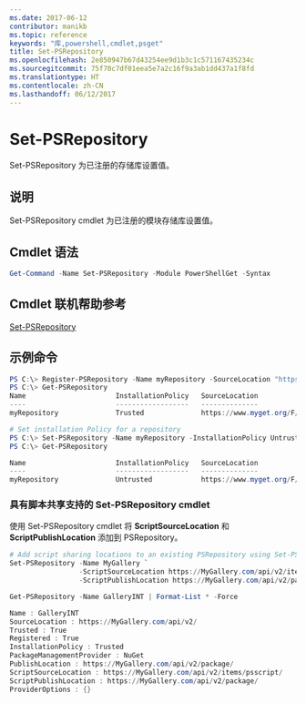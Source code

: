 ```yaml
---
ms.date: 2017-06-12
contributor: manikb
ms.topic: reference
keywords: "库,powershell,cmdlet,psget"
title: Set-PSRepository
ms.openlocfilehash: 2e850947b67d43254ee9d1b3c1c571167435234c
ms.sourcegitcommit: 75f70c7df01eea5e7a2c16f9a3ab1dd437a1f8fd
ms.translationtype: HT
ms.contentlocale: zh-CN
ms.lasthandoff: 06/12/2017
---
```

<a id="set-psrepository" class="xliff"></a>
# Set-PSRepository

Set-PSRepository 为已注册的存储库设置值。

<a id="description" class="xliff"></a>
## 说明

Set-PSRepository cmdlet 为已注册的模块存储库设置值。

<a id="cmdlet-syntax" class="xliff"></a>
## Cmdlet 语法

```powershell
Get-Command -Name Set-PSRepository -Module PowerShellGet -Syntax
```
<a id="cmdlet-online-help-reference" class="xliff"></a>
## Cmdlet 联机帮助参考

[Set-PSRepository](http://go.microsoft.com/fwlink/?LinkID=517128)

<a id="example-commands" class="xliff"></a>
## 示例命令

```powershell
PS C:\> Register-PSRepository -Name myRepository -SourceLocation "https://www.myget.org/F/powershellgetdemo/api/v2" -InstallationPolicy Trusted
PS C:\> Get-PSRepository
Name                      InstallationPolicy   SourceLocation
----                      ------------------   --------------
myRepository              Trusted              https://www.myget.org/F/powershellgetdemo/api/v2

# Set installation Policy for a repository
PS C:\> Set-PSRepository -Name myRepository -InstallationPolicy Untrusted
PS C:\> Get-PSRepository

Name                      InstallationPolicy   SourceLocation
----                      ------------------   --------------
myRepository              Untrusted            https://www.myget.org/F/powershellgetdemo/api/v2
```


<a id="set-psrepository-cmdlet-with-script-sharing-support" class="xliff"></a>
### 具有脚本共享支持的 Set-PSRepository cmdlet

使用 Set-PSRepository cmdlet 将 **ScriptSourceLocation** 和 **ScriptPublishLocation** 添加到 PSRepository。
```powershell
# Add script sharing locations to an existing PSRepository using Set-PSRepository object.
Set-PSRepository -Name MyGallery `
                 -ScriptSourceLocation https://MyGallery.com/api/v2/items/psscript/ `
                 -ScriptPublishLocation https://MyGallery.com/api/v2/package/

Get-PSRepository -Name GalleryINT | Format-List * -Force

Name : GalleryINT
SourceLocation : https://MyGallery.com/api/v2/
Trusted : True
Registered : True
InstallationPolicy : Trusted
PackageManagementProvider : NuGet
PublishLocation : https://MyGallery.com/api/v2/package/
ScriptSourceLocation : https://MyGallery.com/api/v2/items/psscript/
ScriptPublishLocation : https://MyGallery.com/api/v2/package/
ProviderOptions : {}

```

